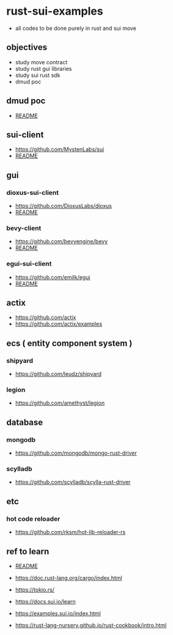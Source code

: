 # rust-sui-examples

* all codes to be done purely in rust and sui move
## objectives 

* study move contract
* study rust gui libraries
* study sui rust sdk 
* dmud poc

## dmud poc

* [README](dmud_poc/README.md)

## sui-client

* https://github.com/MystenLabs/sui
* [README](sui-client/README.md)
## gui

### dioxus-sui-client

* https://github.com/DioxusLabs/dioxus
* [README](dioxus-sui-client/README.md)

### bevy-client

* https://github.com/bevyengine/bevy
* [README](bevy-client/README.md)

### egui-sui-client

* https://github.com/emilk/egui
* [README](egui-sui-client/README.md)

## actix

* https://github.com/actix
* https://github.com/actix/examples

## ecs ( entity component system )

### shipyard

* https://github.com/leudz/shipyard

### legion

* https://github.com/amethyst/legion

## database
### mongodb

* https://github.com/mongodb/mongo-rust-driver

### scylladb

* https://github.com/scylladb/scylla-rust-driver

## etc
### hot code reloader

* https://github.com/rksm/hot-lib-reloader-rs


## ref to learn

* [README](ref/README.md)

* https://doc.rust-lang.org/cargo/index.html
* https://tokio.rs/
* https://docs.sui.io/learn
* https://examples.sui.io/index.html
* https://rust-lang-nursery.github.io/rust-cookbook/intro.html


